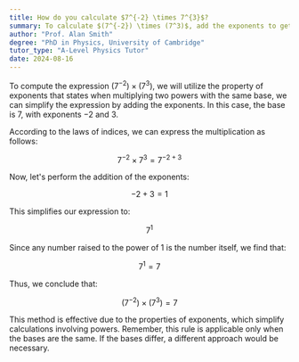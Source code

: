 ```yaml
---
title: How do you calculate $7^{-2} \times 7^{3}$?
summary: To calculate $(7^{-2}) \times (7^3)$, add the exponents to get $7^{-2 + 3} = 7^1$, which simplifies to 7.
author: "Prof. Alan Smith"
degree: "PhD in Physics, University of Cambridge"
tutor_type: "A-Level Physics Tutor"
date: 2024-08-16
---
```


To compute the expression $(7^{-2}) \times (7^3)$, we will utilize the property of exponents that states when multiplying two powers with the same base, we can simplify the expression by adding the exponents. In this case, the base is $7$, with exponents $-2$ and $3$.

According to the laws of indices, we can express the multiplication as follows:

$$
7^{-2} \times 7^3 = 7^{-2 + 3}
$$

Now, let's perform the addition of the exponents:

$$
-2 + 3 = 1
$$

This simplifies our expression to:

$$
7^1
$$

Since any number raised to the power of $1$ is the number itself, we find that:

$$
7^1 = 7
$$

Thus, we conclude that:

$$(7^{-2}) \times (7^3) = 7$$

This method is effective due to the properties of exponents, which simplify calculations involving powers. Remember, this rule is applicable only when the bases are the same. If the bases differ, a different approach would be necessary.
    